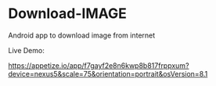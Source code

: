 # Download-IMAGE
 Android app to download image from internet
 
 Live Demo:
 
 https://appetize.io/app/f7gayf2e8n6kwp8b817frppxum?device=nexus5&scale=75&orientation=portrait&osVersion=8.1
 

